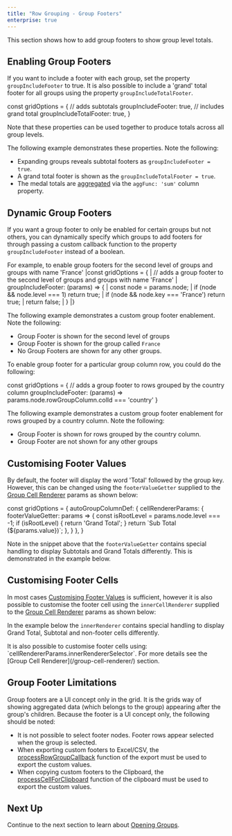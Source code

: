 ```yaml
---
title: "Row Grouping - Group Footers"
enterprise: true
---
```


This section shows how to add group footers to show group level totals.

## Enabling Group Footers

If you want to include a footer with each group, set the property `groupIncludeFooter` to true. It is also possible to 
include a 'grand' total footer for all groups using the property `groupIncludeTotalFooter`.

<snippet>
const gridOptions = {
    // adds subtotals
    groupIncludeFooter: true,
    // includes grand total
    groupIncludeTotalFooter: true,
}
</snippet>

Note that these properties can be used together to produce totals across all group levels.

The following example demonstrates these properties. Note the following:

- Expanding groups reveals subtotal footers as `groupIncludeFooter = true`.
- A grand total footer is shown as the `groupIncludeTotalFooter = true`.
- The medal totals are [aggregated](/aggregation/) via the `aggFunc: 'sum'` column property.

<grid-example title='Enabling Group Footers' name='enabling-group-footers' type='generated' options='{ "enterprise": true, "exampleHeight": 503, "modules": ["clientside", "rowgrouping"] }'></grid-example>

## Dynamic Group Footers

If you want a group footer to only be enabled for certain groups but not others, you can dynamically specify which groups to add footers for through passing a custom callback function to the property `groupIncludeFooter` instead of a boolean.

For example, to enable group footers for the second level of groups and groups with name 'France'
<snippet>
|const gridOptions = {
|    // adds a group footer to the second level of groups and groups with name 'France'
|    groupIncludeFooter: (params) => {
|        const node = params.node;
|        if (node && node.level === 1) return true;
|        if (node && node.key === 'France') return true;
|        return false;
|    }
|}
</snippet>

The following example demonstrates a custom group footer enablement. Note the following:

- Group Footer is shown for the second level of groups
- Group Footer is shown for the group called `France`
- No Group Footers are shown for any other groups.

<grid-example title='Customising Enabling Group Footers' name='customising-enabling-group-footers' type='generated' options='{ "enterprise": true, "exampleHeight": 588, "modules": ["clientside", "rowgrouping"] }'></grid-example>


To enable group footer for a particular group column row, you could do the following: 

<snippet>
const gridOptions = {
    // adds a group footer to rows grouped by the country column
    groupIncludeFooter: (params) => params.node.rowGroupColumn.colId === 'country' 
}
</snippet>

The following example demonstrates a custom group footer enablement for rows grouped by a country column. Note the following:

- Group Footer is shown for rows grouped by the country column.
- Group Footer are not shown for any other groups

<grid-example title='Customising Enabling Group Footers' name='customising-enabling-group-footers-row-grouped' type='generated' options='{ "enterprise": true, "exampleHeight": 488, "modules": ["clientside", "rowgrouping"] }'></grid-example>


## Customising Footer Values

By default, the footer will display the word 'Total' followed by the group key. However, this can be changed using the
`footerValueGetter` supplied to the [Group Cell Renderer](/group-cell-renderer/) params as shown below: 
 
<snippet>
const gridOptions = {
    autoGroupColumnDef: { 
        cellRendererParams: {
            footerValueGetter: params =>  {
                const isRootLevel = params.node.level === -1;
                if (isRootLevel) {
                    return 'Grand Total';
                }
                return `Sub Total (${params.value})`;
            },
        }
    },
}
</snippet>

Note in the snippet above that the `footerValueGetter` contains special handling to display Subtotals and Grand Totals
differently. This is demonstrated in the example below.

<grid-example title='Customising Footer Values' name='customising-footer-values' type='generated' options='{ "enterprise": true, "exampleHeight": 503, "modules": ["clientside", "rowgrouping"] }'></grid-example>

## Customising Footer Cells

In most cases [Customising Footer Values](../grouping-footers/#customising-footer-values) is sufficient, however it is
also possible to customise the footer cell using the `innerCellRenderer` supplied to the 
[Group Cell Renderer](/group-cell-renderer/) params as shown below:

In the example below the `innerRenderer` contains special handling to display Grand Total, Subtotal and
non-footer cells differently.

<grid-example title='Customising Footer Cells' name='customising-footer-cells' type='mixed' options='{ "enterprise": true, "exampleHeight": 503, "modules": ["clientside", "rowgrouping"] }'></grid-example>

<note>
It is also possible to customise footer cells using: `cellRendererParams.innerRendererSelector`. For more details see the [Group Cell Renderer](/group-cell-renderer/) section.
</note>

## Group Footer Limitations

Group footers are a UI concept only in the grid. It is the grids way of showing aggregated data (which belongs to the group) appearing after the group's children. Because the footer is a UI concept only, the following should be noted:

- It is not possible to select footer nodes. Footer rows appear selected when the group is selected.
- When exporting custom footers to Excel/CSV, the [processRowGroupCallback](../excel-export-customising-content/) function of the export must be used to export the custom values.
- When copying custom footers to the Clipboard, the [processCellForClipboard](../clipboard/#processing-individual-cells) function of the clipboard must be used to export the custom values.

## Next Up

Continue to the next section to learn about [Opening Groups](../grouping-opening-groups/).
